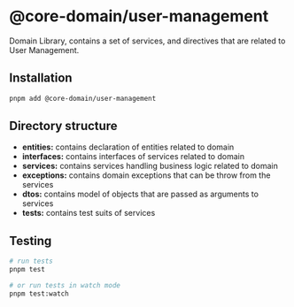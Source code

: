 # @core-domain/user-management

Domain Library, contains a set of services, and directives that are related to User Management.

## Installation

```bash
pnpm add @core-domain/user-management
```

## Directory structure

- **entities:** contains declaration of entities related to domain
- **interfaces:** contains interfaces of services related to domain
- **services:** contains services handling business logic related to domain
- **exceptions:** contains domain exceptions that can be throw from the services
- **dtos:** contains model of objects that are passed as arguments to services
- **tests:** contains test suits of services

## Testing

```bash
# run tests
pnpm test

# or run tests in watch mode
pnpm test:watch
```
